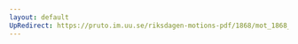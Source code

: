 ```yaml
---
layout: default
UpRedirect: https://pruto.im.uu.se/riksdagen-motions-pdf/1868/mot_1868__ak__246.pdf
---
```

